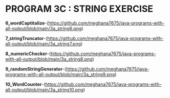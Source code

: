 # PROGRAM 3C : STRING EXERCISE

**6_wordCaptitalize**-(https://github.com/meghana7675/java-programs-with-all-output/blob/main/3a_string6.png)

**7_stringTruncator**-(https://github.com/meghana7675/java-programs-with-all-output/blob/main/3a_string7.png)

**8_numericChecker**-(https://github.com/meghana7675/java-programs-with-all-output/blob/main/3a_string8.png)

**9_randomStringGenerator**-(https://github.com/meghana7675/java-programs-with-all-output/blob/main/3a_string9.png)

**10_WordCounter**-(https://github.com/meghana7675/java-programs-with-all-output/blob/main/3a_string10.png)
